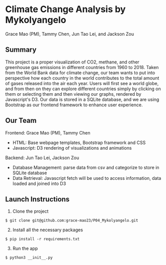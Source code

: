 # Climate Change Analysis by Mykolyangelo

Grace Mao (PM), Tammy Chen, Jun Tao Lei, and Jackson Zou

## Summary

This project is a proper visualization of CO2, methane, and other
greenhouse gas emissions in different countries from 1960 to 2018. Taken
from the World Bank data for climate change, our team wants to put into
perspective how each country in the world contributes to the total
amount of gases released into the air each year. Users will first see a
world globe, and from then on they can explore different countries
simply by clicking on them or selecting them and then viewing our
graphs, rendered by Javascript's D3. Our data is stored in a SQLite
database, and we are using Bootstrap as our frontend framework to
enhance user experience.

## Our Team

Frontend: Grace Mao (PM), Tammy Chen
* HTML: Base webpage templates, Bootstrap framework and CSS
* Javascript: D3 rendering of visualizations and animations


Backend: Jun Tao Lei, Jackson Zou
* Database Management: parse data from csv and categorize to store in
SQLite database
* Data Retrieval: Javascript fetch will be used to access information,
data loaded and joined into D3


## Launch Instructions
1. Clone the project
```
$ git clone git@github.com:grace-mao23/P04_Mykolyangelo.git
```


2. Install all the necessary packages
```
$ pip install -r requirements.txt
```

3. Run the app
```
$ python3 __init__.py
```
